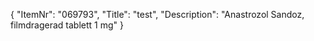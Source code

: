 {
  "ItemNr": "069793",
  "Title": "test",
  "Description": "Anastrozol Sandoz, filmdragerad tablett 1 mg"
}